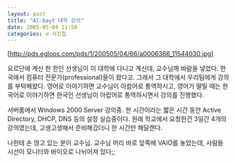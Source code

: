 ```yaml
---
layout: post
title: "Al-bayt 대학 강의"
date: 2005-05-04 11:58
categories: ⊙ 사진첩
---
```


[http://pds.egloos.com/pds/1/200505/04/66/a0006366_11544030.jpg]

요르단에 계신 한 한인 선생님이 이 대학에 다니고 계신데, 교수님께 바람을 넣었다. 한국에서 컴퓨터 전문가(professional)들이 왔다고. 그래서 그 대학에서 우리팀에게 강의를 부탁해왔다. 영어로 이야기하면 교수님이 아랍어로 통역하시고, 영어가 딸릴 때는 한국어로 이야기하면 한국인 선생님이 아랍어로 통역하시면서 강의를 진행했다.

서버룸에서 Windows 2000 Server 강의중. 한 시간이라는 짧은 시간 동안 Active Directory, DHCP, DNS 등의 설정 실습중이다. 원래 학교에서 요청한건 3일간 4개의 강의였는데, 고생고생해서 준비해갔더니 한 시간만 해달랜다. 

나한테 손 얹고 있는 분이 교수님. 교수님 머리 바로 앞쪽에 VAIO를 놓았는데, 사람들 시선이 모니터와 바이오로 나뉘어져 있다;; 
       
